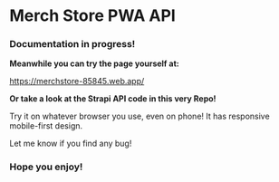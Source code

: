 # Merch Store PWA API

### Documentation in progress!

**Meanwhile you can try the page yourself at:**

https://merchstore-85845.web.app/

**Or take a look at the Strapi API code in this very Repo!**

Try it on whatever browser you use, even on phone! It has responsive mobile-first design.

Let me know if you find any bug!

### **Hope you enjoy!**